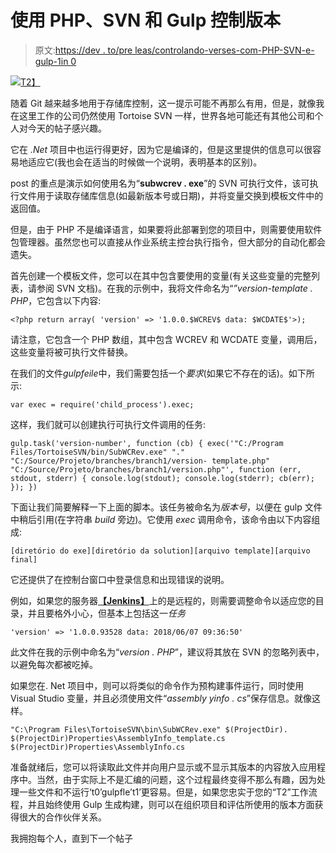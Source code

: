 # 使用 PHP、SVN 和 Gulp 控制版本

> 原文:[https://dev . to/pre leas/controlando-verses-com-PHP-SVN-e-gulp-1in 0](https://dev.to/prelias/controlando-verses-com-php-svn-e-gulp-1in0)

[![](../Images/9f04cdfa2dff432971fe8ea8267b1c34.png)T2】](https://res.cloudinary.com/practicaldev/image/fetch/s--1tlCNSWy--/c_limit%2Cf_auto%2Cfl_progressive%2Cq_auto%2Cw_880/https://highmoon-miyabi.com/blog/images/article_thumb/gulp_php.png)

随着 Git 越来越多地用于存储库控制，这一提示可能不再那么有用，但是，就像我在这里工作的公司仍然使用 Tortoise SVN 一样，世界各地可能还有其他公司和个人对今天的帖子感兴趣。

它在 *.Net* 项目中也运行得更好，因为它是编译的，但是这里提供的信息可以很容易地适应它(我也会在适当的时候做一个说明，表明基本的区别)。

post 的重点是演示如何使用名为“**subwcrev . exe**”的 SVN 可执行文件，该可执行文件用于读取存储库信息(如最新版本号或日期)，并将变量交换到模板文件中的返回值。

但是，由于 PHP 不是编译语言，如果要将此部署到您的项目中，则需要使用软件包管理器。虽然您也可以直接从作业系统主控台执行指令，但大部分的自动化都会遗失。

首先创建一个模板文件，您可以在其中包含要使用的变量(有关这些变量的完整列表，请参阅 SVN 文档)。在我的示例中，我将文件命名为“*”version-template . PHP*，它包含以下内容:

`<?php return array( 'version' => '1.0.0.$WCREV$ data: $WCDATE$'>);`

请注意，它包含一个 PHP 数组，其中包含 WCREV 和 WCDATE 变量，调用后，这些变量将被可执行文件替换。

在我们的文件*gulpfeile*中，我们需要包括一个*要求*(如果它不存在的话)。如下所示:

`var exec = require('child_process').exec;`

这样，我们就可以创建执行可执行文件调用的任务:

`gulp.task('version-number', function (cb) {
exec('"C:/Program Files/TortoiseSVN/bin/SubWCRev.exe" "." "C:/Source/Projeto/branches/branch1/version-
template.php" "C:/Source/Projeto/branches/branch1/version.php"', function (err, stdout, stderr) {
console.log(stdout);
console.log(stderr);
cb(err);
});
})`

下面让我们简要解释一下上面的脚本。该任务被命名为*版本号*，以便在 gulp 文件中稍后引用(在字符串 *build* 旁边)。它使用 *exec* 调用命令，该命令由以下内容组成:

`[diretório do exe][diretório da solution][arquivo template][arquivo final]`

它还提供了在控制台窗口中登录信息和出现错误的说明。

例如，如果您的服务器[**【Jenkins】**](https://jenkins.io/)上的是远程的，则需要调整命令以适应您的目录，并且要格外小心，但基本上包括这一*任务*

`'version' => '1.0.0.93528 data: 2018/06/07 09:36:50'`

此文件在我的示例中命名为“*version . PHP*”，建议将其放在 SVN 的忽略列表中，以避免每次都被吃掉。

如果您在. Net 项目中，则可以将类似的命令作为预构建事件运行，同时使用 Visual Studio 变量，并且必须使用文件“*assembly yinfo . cs*”保存信息。就像这样。

`"C:\Program Files\TortoiseSVN\bin\SubWCRev.exe" $(ProjectDir). $(ProjectDir)Properties\AssemblyInfo_template.cs $(ProjectDir)Properties\AssemblyInfo.cs`

准备就绪后，您可以将读取此文件并向用户显示或不显示其版本的内容放入应用程序中。当然，由于实际上不是汇编的问题，这个过程最终变得不那么有趣，因为处理一些文件和不运行‘t0’gulpfle’t1’更容易。但是，如果您忠实于您的“T2”工作流程，并且始终使用 Gulp 生成构建，则可以在组织项目和评估所使用的版本方面获得很大的合作伙伴关系。

我拥抱每个人，直到下一个帖子